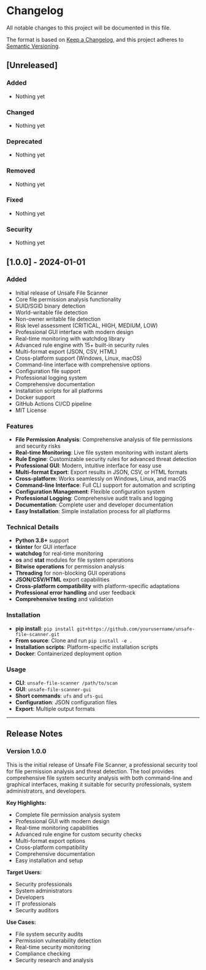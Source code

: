 # Changelog

All notable changes to this project will be documented in this file.

The format is based on [Keep a Changelog](https://keepachangelog.com/en/1.0.0/),
and this project adheres to [Semantic Versioning](https://semver.org/spec/v2.0.0.html).

## [Unreleased]

### Added
- Nothing yet

### Changed
- Nothing yet

### Deprecated
- Nothing yet

### Removed
- Nothing yet

### Fixed
- Nothing yet

### Security
- Nothing yet

## [1.0.0] - 2024-01-01

### Added
- Initial release of Unsafe File Scanner
- Core file permission analysis functionality
- SUID/SGID binary detection
- World-writable file detection
- Non-owner writable file detection
- Risk level assessment (CRITICAL, HIGH, MEDIUM, LOW)
- Professional GUI interface with modern design
- Real-time monitoring with watchdog library
- Advanced rule engine with 15+ built-in security rules
- Multi-format export (JSON, CSV, HTML)
- Cross-platform support (Windows, Linux, macOS)
- Command-line interface with comprehensive options
- Configuration file support
- Professional logging system
- Comprehensive documentation
- Installation scripts for all platforms
- Docker support
- GitHub Actions CI/CD pipeline
- MIT License

### Features
- **File Permission Analysis**: Comprehensive analysis of file permissions and security risks
- **Real-time Monitoring**: Live file system monitoring with instant alerts
- **Rule Engine**: Customizable security rules for advanced threat detection
- **Professional GUI**: Modern, intuitive interface for easy use
- **Multi-format Export**: Export results in JSON, CSV, or HTML formats
- **Cross-platform**: Works seamlessly on Windows, Linux, and macOS
- **Command-line Interface**: Full CLI support for automation and scripting
- **Configuration Management**: Flexible configuration system
- **Professional Logging**: Comprehensive audit trails and logging
- **Documentation**: Complete user and developer documentation
- **Easy Installation**: Simple installation process for all platforms

### Technical Details
- **Python 3.8+** support
- **tkinter** for GUI interface
- **watchdog** for real-time monitoring
- **os** and **stat** modules for file system operations
- **Bitwise operations** for permission analysis
- **Threading** for non-blocking GUI operations
- **JSON/CSV/HTML** export capabilities
- **Cross-platform compatibility** with platform-specific adaptations
- **Professional error handling** and user feedback
- **Comprehensive testing** and validation

### Installation
- **pip install**: `pip install git+https://github.com/yourusername/unsafe-file-scanner.git`
- **From source**: Clone and run `pip install -e .`
- **Installation scripts**: Platform-specific installation scripts
- **Docker**: Containerized deployment option

### Usage
- **CLI**: `unsafe-file-scanner /path/to/scan`
- **GUI**: `unsafe-file-scanner-gui`
- **Short commands**: `ufs` and `ufs-gui`
- **Configuration**: JSON configuration files
- **Export**: Multiple output formats

---

## Release Notes

### Version 1.0.0
This is the initial release of Unsafe File Scanner, a professional security tool for file permission analysis and threat detection. The tool provides comprehensive file system security analysis with both command-line and graphical interfaces, making it suitable for security professionals, system administrators, and developers.

**Key Highlights:**
- Complete file permission analysis system
- Professional GUI with modern design
- Real-time monitoring capabilities
- Advanced rule engine for custom security checks
- Multi-format export options
- Cross-platform compatibility
- Comprehensive documentation
- Easy installation and setup

**Target Users:**
- Security professionals
- System administrators
- Developers
- IT professionals
- Security auditors

**Use Cases:**
- File system security audits
- Permission vulnerability detection
- Real-time security monitoring
- Compliance checking
- Security research and analysis

